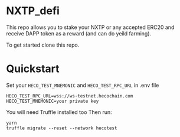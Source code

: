 # NXTP_defi

This repo allows you to stake your NXTP or any accepted ERC20 and receive DAPP token as a reward (and can do yeild farming). 

To get started clone this repo.

# Quickstart
Set your `HECO_TEST_MNEMONIC` and `HECO_TEST_RPC_URL` in .env file
```
HECO_TEST_RPC_URL=wss://ws-testnet.hecochain.com
HECO_TEST_MNEMONIC=your private key

```
You will need Truffle installed too 
Then run:
```
yarn
truffle migrate --reset --network hecotest
```



